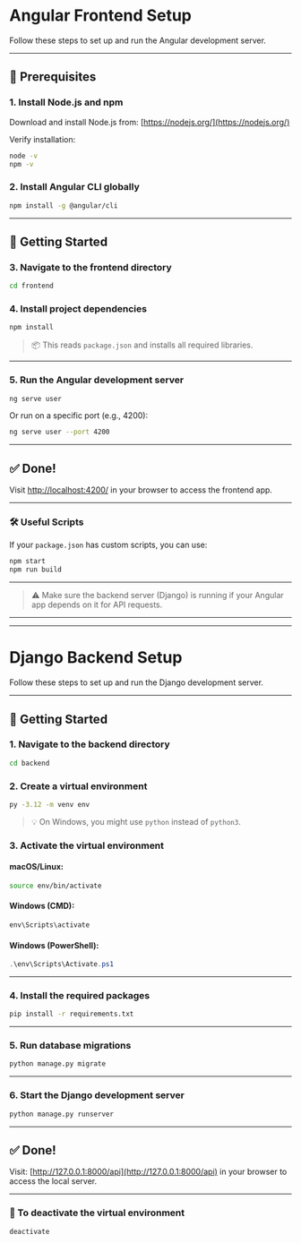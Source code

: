 # Angular Frontend Setup

Follow these steps to set up and run the Angular development server.

---

## 🧾 Prerequisites

### 1. Install Node.js and npm

Download and install Node.js from: [https://nodejs.org/](https://nodejs.org/)

Verify installation:

```bash
node -v
npm -v
```

### 2. Install Angular CLI globally

```bash
npm install -g @angular/cli
```

---

## 🚀 Getting Started

### 3. Navigate to the frontend directory

```bash
cd frontend
```

### 4. Install project dependencies

```bash
npm install
```

> 📦 This reads `package.json` and installs all required libraries.

---

### 5. Run the Angular development server

```bash
ng serve user
```

Or run on a specific port (e.g., 4200):

```bash
ng serve user --port 4200
```

---

## ✅ Done!

Visit [http://localhost:4200/](http://localhost:4200/) in your browser to access the frontend app.

---

### 🛠 Useful Scripts

If your `package.json` has custom scripts, you can use:

```bash
npm start
npm run build
```

---

> ⚠️ Make sure the backend server (Django) is running if your Angular app depends on it for API requests.

---
---


# Django Backend Setup

Follow these steps to set up and run the Django development server.

---

## 🚀 Getting Started

### 1. Navigate to the backend directory

```bash
cd backend
```

### 2. Create a virtual environment

```bash
py -3.12 -m venv env
```

> 💡 On Windows, you might use `python` instead of `python3`.

### 3. Activate the virtual environment

#### macOS/Linux:

```bash
source env/bin/activate
```

#### Windows (CMD):

```cmd
env\Scripts\activate
```

#### Windows (PowerShell):

```powershell
.\env\Scripts\Activate.ps1
```

---

### 4. Install the required packages

```bash
pip install -r requirements.txt
```

---

### 5. Run database migrations

```bash
python manage.py migrate
```

---

### 6. Start the Django development server

```bash
python manage.py runserver
```

---

## ✅ Done!

Visit: [http://127.0.0.1:8000/api](http://127.0.0.1:8000/api) in your browser to access the local server.

---

### 🛑 To deactivate the virtual environment

```bash
deactivate
```
